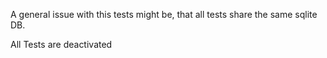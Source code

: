 A general issue with this tests might be, that all tests share the same sqlite DB.

All Tests are deactivated

